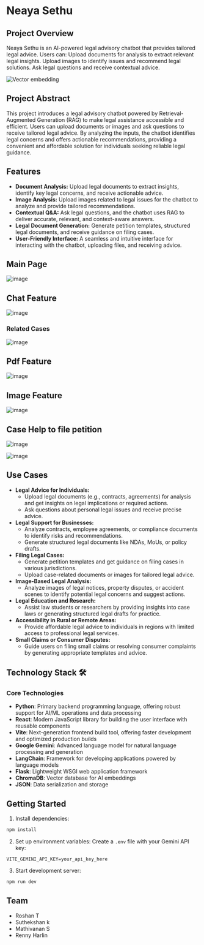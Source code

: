 # Neaya Sethu


## Project Overview 
Neaya Sethu is an AI-powered legal advisory chatbot that provides tailored legal advice. 
Users can:
Upload documents for analysis to extract relevant legal insights.
Upload images to identify issues and recommend legal solutions.
Ask legal questions and receive contextual advice.

![Vector embedding](https://github.com/user-attachments/assets/b3a6e820-b9fa-417f-87e3-5b02f8dfb1e9)


## Project Abstract


This project introduces a legal advisory chatbot powered by Retrieval-Augmented Generation (RAG) to make legal assistance accessible and efficient. Users can upload documents or images and ask questions to receive tailored legal advice. By analyzing the inputs, the chatbot identifies legal concerns and offers actionable recommendations, providing a convenient and affordable solution for individuals seeking reliable legal guidance.


## Features 
<ul>
  <li><strong>Document Analysis:</strong> Upload legal documents to extract insights, identify key legal concerns, and receive actionable advice.</li>
  <li><strong>Image Analysis:</strong> Upload images related to legal issues for the chatbot to analyze and provide tailored recommendations.</li>
  <li><strong>Contextual Q&A:</strong> Ask legal questions, and the chatbot uses RAG to deliver accurate, relevant, and context-aware answers.</li>
  <li><strong>Legal Document Generation:</strong> Generate petition templates, structured legal documents, and receive guidance on filing cases.</li>
  <li><strong>User-Friendly Interface:</strong> A seamless and intuitive interface for interacting with the chatbot, uploading files, and receiving advice.</li>
</ul>

## Main Page

![image](https://github.com/user-attachments/assets/c7456d01-4a8d-478f-a808-55dbd5129099)

## Chat Feature 

![image](https://github.com/user-attachments/assets/ac43f67f-eeee-4d90-91f6-342ae6b1713d)

### Related Cases

![image](https://github.com/user-attachments/assets/119fd56c-937a-4e49-91ae-0af6267b11ff)

## Pdf Feature

![image](https://github.com/user-attachments/assets/91dcb3c9-7dab-418c-8453-7280586a5dbd)

## Image Feature

![image](https://github.com/user-attachments/assets/9cdd2159-cc59-41e3-85f7-8e75bd82d6e4)

## Case Help to file petition

![image](https://github.com/user-attachments/assets/ca6dd3ed-11fe-4dce-8ae4-43cc4f581e3c)

![image](https://github.com/user-attachments/assets/88a796f1-75c8-47cc-9490-7768125c4c30)


## Use Cases
<ul>
  <li><strong>Legal Advice for Individuals:</strong>
    <ul>
      <li>Upload legal documents (e.g., contracts, agreements) for analysis and get insights on legal implications or required actions.</li>
      <li>Ask questions about personal legal issues and receive precise advice.</li>
    </ul>
  </li>
  <li><strong>Legal Support for Businesses:</strong>
    <ul>
      <li>Analyze contracts, employee agreements, or compliance documents to identify risks and recommendations.</li>
      <li>Generate structured legal documents like NDAs, MoUs, or policy drafts.</li>
    </ul>
  </li>
  <li><strong>Filing Legal Cases:</strong>
    <ul>
      <li>Generate petition templates and get guidance on filing cases in various jurisdictions.</li>
      <li>Upload case-related documents or images for tailored legal advice.</li>
    </ul>
  </li>
  <li><strong>Image-Based Legal Analysis:</strong>
    <ul>
      <li>Analyze images of legal notices, property disputes, or accident scenes to identify potential legal concerns and suggest actions.</li>
    </ul>
  </li>
  <li><strong>Legal Education and Research:</strong>
    <ul>
      <li>Assist law students or researchers by providing insights into case laws or generating structured legal drafts for practice.</li>
    </ul>
  </li>
  <li><strong>Accessibility in Rural or Remote Areas:</strong>
    <ul>
      <li>Provide affordable legal advice to individuals in regions with limited access to professional legal services.</li>
    </ul>
  </li>
  <li><strong>Small Claims or Consumer Disputes:</strong>
    <ul>
      <li>Guide users on filing small claims or resolving consumer complaints by generating appropriate templates and advice.</li>
    </ul>
  </li>
  
</ul>


## Technology Stack 🛠️

### Core Technologies
- **Python**: Primary backend programming language, offering robust support for AI/ML operations and data processing
- **React**: Modern JavaScript library for building the user interface with reusable components
- **Vite**: Next-generation frontend build tool, offering faster development and optimized production builds
- **Google Gemini**: Advanced language model for natural language processing and generation
- **LangChain**: Framework for developing applications powered by language models
- **Flask**: Lightweight WSGI web application framework
- **ChromaDB**: Vector database for AI embeddings
- **JSON**: Data serialization and storage



## Getting Started

1. Install dependencies:
```bash
npm install
```

2. Set up environment variables:
Create a `.env` file with your Gemini API key:
```
VITE_GEMINI_API_KEY=your_api_key_here
```

3. Start development server:
```bash
npm run dev
```

## Team
- Roshan T
- Suthekshan k
- Mathivanan S
- Renny Harlin

